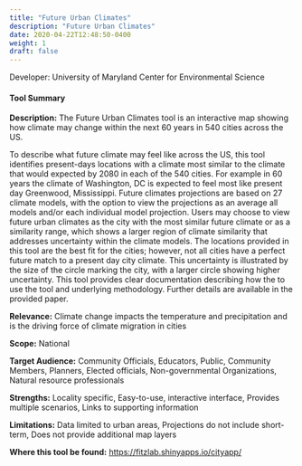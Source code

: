 ```yaml
---
title: "Future Urban Climates"
description: "Future Urban Climates"
date: 2020-04-22T12:48:50-0400
weight: 1
draft: false
---
```

Developer: University of Maryland Center for Environmental Science

#### Tool Summary
**Description:** The Future Urban Climates tool is an interactive map showing how climate may change within the next 60 years in 540 cities across the US.

To describe what future climate may feel like across the US, this tool identifies present-days locations with a climate most similar to the climate that would expected by 2080 in each of the 540 cities. For example in 60 years the climate of Washington, DC is expected to feel most like present day Greenwood, Mississippi. Future climates projections are based on 27 climate models, with the option to view the projections as an average all models and/or each individual model projection. Users may choose to view future urban climates as the city with the most similar future climate or as a similarity range, which shows a larger region of climate similarity that addresses uncertainty within the climate models. The locations provided in this tool are the best fit for the cities; however, not all cities have a perfect future match to a present day city climate. This uncertainty is illustrated by the size of the circle marking the city, with a larger circle showing higher uncertainty. This tool provides clear documentation describing how the to use the tool and underlying methodology. Further details are available in the provided paper.

**Relevance:** Climate change impacts the temperature and precipitation and is the driving force of climate migration in cities

**Scope:** National

**Target Audience:** Community Officials, Educators, Public, Community Members, Planners, Elected officials, Non-governmental Organizations, Natural resource professionals

**Strengths:** Locality specific, Easy-to-use, interactive interface, Provides multiple scenarios, Links to supporting information

**Limitations:** Data limited to urban areas, Projections do not include short-term, Does not provide additional map layers

**Where this tool be found:** https://fitzlab.shinyapps.io/cityapp/
